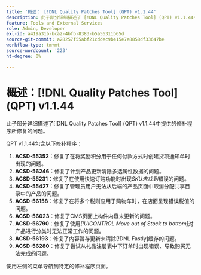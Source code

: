 ```yaml
---
title: '概述： [!DNL Quality Patches Tool] (QPT) v1.1.44'
description: 此子部分详细描述了 [!DNL Quality Patches Tool] (QPT) v1.1.44中提供的修补程序所修复的问题。
feature: Tools and External Services
role: Admin, Developer
exl-id: a419a31b-bca2-4bfb-8383-b5a56311b65d
source-git-commit: a28257f55abf21cddec9b415e7e8858df33647be
workflow-type: tm+mt
source-wordcount: '223'
ht-degree: 0%

---
```


# 概述：[!DNL Quality Patches Tool] (QPT) v1.1.44

此子部分详细描述了[!DNL Quality Patches Tool] (QPT) v1.1.44中提供的修补程序所修复的问题。

QPT v1.1.44包含以下修补程序：

1. **ACSD-55352**：修复了在将奖励积分用于任何付款方式时创建贷项通知单时出现的问题。
1. **ACSD-56246**：修复了计划产品更新清除多选属性数据的问题。
1. **ACSD-55231**：修复了在使用快速订购功能时出现&#x200B;*SKU未找到*&#x200B;错误的问题。
1. **ACSD-55427**：修复了管理员用户无法从后端的产品页面中取消分配共享目录中的产品的问题。
1. **ACSD-56158**：修复了在将多个税则应用于购物车时，在店面呈现错误税值的问题。
1. **ACSD-56023**：修复了CMS页面上构件内容未更新的问题。
1. **ACSD-56790**：修复了使用&#x200B;*[!UICONTROL Move out of Stock to bottom]*&#x200B;对产品进行分类时无法正常工作的问题。
1. **ACSD-56193**：修复了内容暂存更新未清除[!DNL Fastly]缓存的问题。
1. **ACSD-56280**：修复了尝试从礼品注册表中下订单时出现错误、导致购买无法完成的问题。

使用左侧的菜单导航到特定的修补程序页面。
